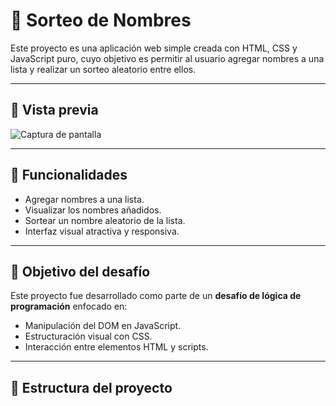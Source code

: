 # 🎲 Sorteo de Nombres

Este proyecto es una aplicación web simple creada con HTML, CSS y JavaScript puro, cuyo objetivo es permitir al usuario agregar nombres a una lista y realizar un sorteo aleatorio entre ellos.

---

## 📸 Vista previa

![Captura de pantalla](ruta/a/la/captura.png)

---

## 🚀 Funcionalidades

- Agregar nombres a una lista.
- Visualizar los nombres añadidos.
- Sortear un nombre aleatorio de la lista.
- Interfaz visual atractiva y responsiva.

---

## 🧠 Objetivo del desafío

Este proyecto fue desarrollado como parte de un **desafío de lógica de programación** enfocado en:

- Manipulación del DOM en JavaScript.
- Estructuración visual con CSS.
- Interacción entre elementos HTML y scripts.

---

## 📂 Estructura del proyecto

